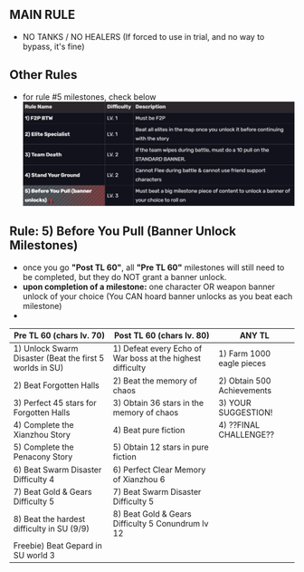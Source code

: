 
## MAIN RULE
- NO TANKS / NO HEALERS (If forced to use in trial, and no way to bypass, it's fine)

## Other Rules
- for rule #5 milestones, check below
![rules](rules.png)

## Rule: 5) Before You Pull (Banner Unlock Milestones)

- once you go **"Post TL 60"**, all **"Pre TL 60"** milestones will still need to be completed, but they do NOT grant a banner unlock.
- **upon completion of a milestone:** one character OR weapon banner unlock of your choice (You CAN hoard banner unlocks as you beat each milestone)
- 

| Pre TL 60 (chars lv. 70)                                 | Post TL 60 (chars lv. 80)                                           | ANY TL                     |
| -------------------------------------------------------- | ------------------------------------------------------------------- | -------------------------- |
| 1) Unlock Swarm Disaster (Beat the first 5 worlds in SU) | 1) Defeat every Echo of War boss at the highest difficulty          | 1) Farm 1000 eagle pieces  |
| 2) Beat Forgotten Halls                                  | 2) Beat the memory of chaos                                         | 2) Obtain 500 Achievements |
| 3) Perfect 45 stars for Forgotten Halls                  | 3) Obtain 36 stars in the memory of chaos                           | 3) YOUR SUGGESTION!        |
| 4) Complete the Xianzhou Story                           | 4) Beat pure fiction                                                | 4) ??FINAL CHALLENGE??   |
| 5) Complete the Penacony Story                           | 5) Obtain 12 stars in pure fiction                                  |                            |
| 6) Beat Swarm Disaster Difficulty 4                      | 6) Perfect Clear Memory of Xianzhou 6                             |                            |
| 7) Beat Gold & Gears Difficulty 5                        | 7) Beat Swarm Disaster Difficulty 5                       |                            |
| 8) Beat the hardest difficulty in SU (9/9)               | 8) Beat Gold & Gears Difficulty 5 Conundrum lv 12 |                            |
| Freebie) Beat Gepard in SU world 3                                                         |                                                                     |                            |


